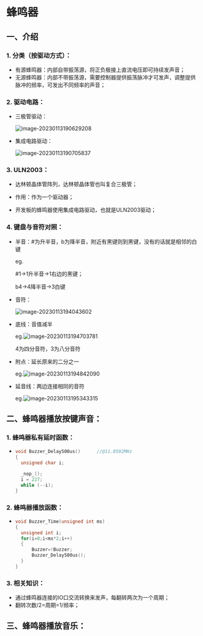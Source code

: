 # 蜂鸣器

## 一、介绍

### 1. 分类（按驱动方式）：

- 有源蜂鸣器：内部自带振荡源，将正负极接上直流电压即可持续发声音；
- 无源蜂鸣器：内部不带振荡源，需要控制器提供振荡脉冲才可发声，调整提供脉冲的频率，可发出不同频率的声音；

### 2. 驱动电路：

- 三极管驱动：

  ![image-20230113190629208](C:\Users\86198\AppData\Roaming\Typora\typora-user-images\image-20230113190629208.png)

- 集成电路驱动：

  ![image-20230113190705837](C:\Users\86198\AppData\Roaming\Typora\typora-user-images\image-20230113190705837.png)

### 3. ULN2003：

- 达林顿晶体管阵列，达林顿晶体管也叫复合三极管；
- 作用：作为一个驱动器；

- 开发板的蜂鸣器使用集成电路驱动，也就是ULN2003驱动；

### 4. 键盘与音符对照：

- 半音：#为升半音，b为降半音，附近有黑键则到黑键，没有的话就是相邻的白键

  eg.

  #1->1升半音->1右边的黑键；

  b4->4降半音->3白键

- 音符：

  ![image-20230113194043602](C:\Users\86198\AppData\Roaming\Typora\typora-user-images\image-20230113194043602.png)

- 底线：音值减半

  eg.![image-20230113194703781](C:\Users\86198\AppData\Roaming\Typora\typora-user-images\image-20230113194703781.png)

  4为四分音符，3为八分音符

- 附点：延长原来的二分之一

  eg.![image-20230113194842090](C:\Users\86198\AppData\Roaming\Typora\typora-user-images\image-20230113194842090.png)

- 延音线：两边连接相同的音符

  eg.![image-20230113195343315](C:\Users\86198\AppData\Roaming\Typora\typora-user-images\image-20230113195343315.png)

## 二、蜂鸣器播放按键声音：

### 1. 蜂鸣器私有延时函数：

- ```c
  void Buzzer_Delay500us()		//@11.0592MHz
  {
  	unsigned char i;
  
  	_nop_();
  	i = 227;
  	while (--i);
  }

### 2. 蜂鸣器播放函数：

- ```c
  void Buzzer_Time(unsigned int ms)
  {
  	unsigned int i;
  	for(i=0;i<ms*2;i++)
  	{
  		Buzzer=!Buzzer;
  		Buzzer_Delay500us();
  	}
  }

### 3. 相关知识：

- 通过蜂鸣器连接的IO口交流转换来发声，每翻转两次为一个周期；
- 翻转次数/2=周期=1/频率；

## 三、蜂鸣器播放音乐：


